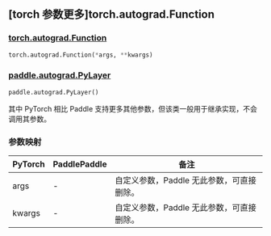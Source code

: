 ## [torch 参数更多]torch.autograd.Function

### [torch.autograd.Function](https://pytorch.org/docs/stable/autograd.html#torch.autograd.Function)

```python
torch.autograd.Function(*args, **kwargs)
```

### [paddle.autograd.PyLayer](https://www.paddlepaddle.org.cn/documentation/docs/zh/api/paddle/autograd/PyLayer_cn.html#paddle.autograd.PyLayer)

```python
paddle.autograd.PyLayer()
```

其中 PyTorch 相比 Paddle 支持更多其他参数，但该类一般用于继承实现，不会调用其参数。

### 参数映射

| PyTorch | PaddlePaddle | 备注                                      |
| ------- | ------------ | ----------------------------------------- |
| args    | -            | 自定义参数，Paddle 无此参数，可直接删除。 |
| kwargs  | -            | 自定义参数，Paddle 无此参数，可直接删除。 |

